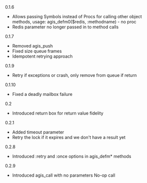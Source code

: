 0.1.6

- Allows passing Symbols instead of Procs for calling other object methods, usage: agis_defm0($redis, :methodname) - no proc
- Redis parameter no longer passed in to method calls

0.1.7

- Removed agis_push
- Fixed size queue frames
- Idempotent retrying approach

0.1.9

- Retry if exceptions or crash, only remove from queue if return

0.1.10

- Fixed a deadly mailbox failure

0.2

- Introduced return box for return value fidelity

0.2.1

- Added timeout parameter
- Retry the lock if it expires and we don't have a result yet

0.2.8

- Introduced :retry and :once options in agis_defm* methods

0.2.9

- Introduced agis_call with no parameters No-op call

